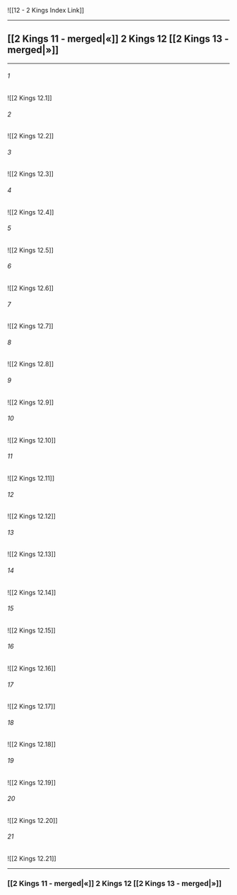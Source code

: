 ![[12 - 2 Kings Index Link]]

---
##  [[2 Kings 11 - merged|«]] 2 Kings 12 [[2 Kings 13 - merged|»]]

---

###### 1
![[2 Kings 12.1]] 

###### 2
![[2 Kings 12.2]] 

###### 3
![[2 Kings 12.3]] 

###### 4
![[2 Kings 12.4]]

###### 5 
![[2 Kings 12.5]] 

###### 6
![[2 Kings 12.6]] 

###### 7
![[2 Kings 12.7]] 

###### 8
![[2 Kings 12.8]] 

###### 9
![[2 Kings 12.9]] 

###### 10
![[2 Kings 12.10]] 

###### 11
![[2 Kings 12.11]] 

###### 12
![[2 Kings 12.12]]

###### 13
![[2 Kings 12.13]] 

###### 14
![[2 Kings 12.14]] 

###### 15
![[2 Kings 12.15]]

###### 16
![[2 Kings 12.16]] 

###### 17
![[2 Kings 12.17]]

###### 18
![[2 Kings 12.18]] 

###### 19
![[2 Kings 12.19]] 

###### 20
![[2 Kings 12.20]]

###### 21
![[2 Kings 12.21]] 


---
###  [[2 Kings 11 - merged|«]] 2 Kings 12 [[2 Kings 13 - merged|»]]